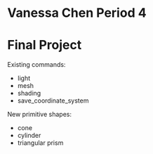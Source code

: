 # Vanessa Chen Period 4
# Final Project 
Existing commands: 
- light
- mesh
- shading
- save_coordinate_system 

New primitive shapes: 
- cone
- cylinder
- triangular prism 
